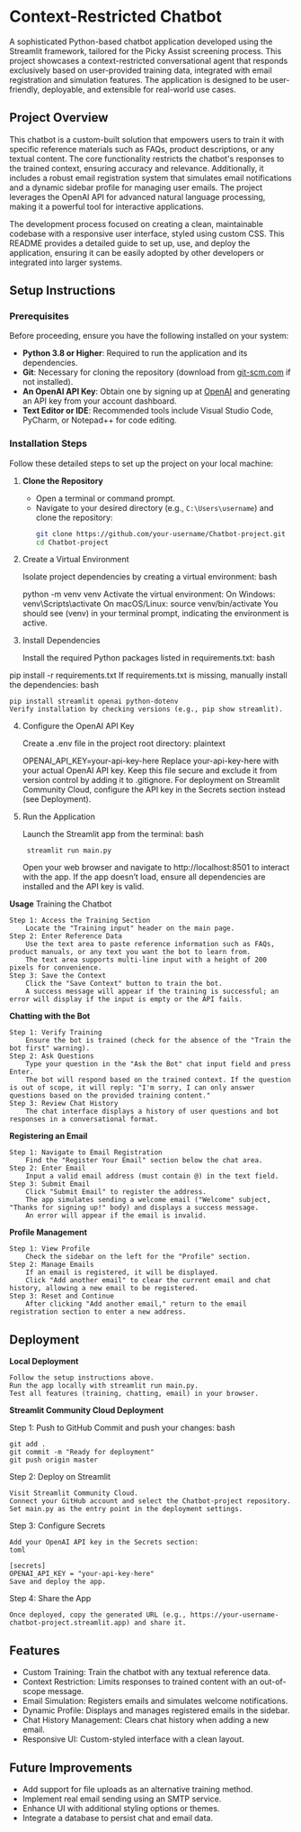 # Context-Restricted Chatbot

A sophisticated Python-based chatbot application developed using the Streamlit framework, tailored for the Picky Assist screening process. This project showcases a context-restricted conversational agent that responds exclusively based on user-provided training data, integrated with email registration and simulation features. The application is designed to be user-friendly, deployable, and extensible for real-world use cases.

## Project Overview

This chatbot is a custom-built solution that empowers users to train it with specific reference materials such as FAQs, product descriptions, or any textual content. The core functionality restricts the chatbot's responses to the trained context, ensuring accuracy and relevance. Additionally, it includes a robust email registration system that simulates email notifications and a dynamic sidebar profile for managing user emails. The project leverages the OpenAI API for advanced natural language processing, making it a powerful tool for interactive applications.

The development process focused on creating a clean, maintainable codebase with a responsive user interface, styled using custom CSS. This README provides a detailed guide to set up, use, and deploy the application, ensuring it can be easily adopted by other developers or integrated into larger systems.

## Setup Instructions

### Prerequisites
Before proceeding, ensure you have the following installed on your system:
- **Python 3.8 or Higher**: Required to run the application and its dependencies.
- **Git**: Necessary for cloning the repository (download from [git-scm.com](https://git-scm.com) if not installed).
- **An OpenAI API Key**: Obtain one by signing up at [OpenAI](https://platform.openai.com/) and generating an API key from your account dashboard.
- **Text Editor or IDE**: Recommended tools include Visual Studio Code, PyCharm, or Notepad++ for code editing.

### Installation Steps
Follow these detailed steps to set up the project on your local machine:

1. **Clone the Repository**
   - Open a terminal or command prompt.
   - Navigate to your desired directory (e.g., `C:\Users\username`) and clone the repository:
     ```bash
     git clone https://github.com/your-username/Chatbot-project.git
     cd Chatbot-project
2. Create a Virtual Environment

    Isolate project dependencies by creating a virtual environment:
    bash

    python -m venv venv
    Activate the virtual environment:
        On Windows: venv\Scripts\activate
        On macOS/Linux: source venv/bin/activate
    You should see (venv) in your terminal prompt, indicating the environment is active.
   
3. Install Dependencies

    Install the required Python packages listed in requirements.txt:
    bash

pip install -r requirements.txt
If requirements.txt is missing, manually install the dependencies:
bash

    pip install streamlit openai python-dotenv
    Verify installation by checking versions (e.g., pip show streamlit).

4. Configure the OpenAI API Key

    Create a .env file in the project root directory:
    plaintext

    OPENAI_API_KEY=your-api-key-here
    Replace your-api-key-here with your actual OpenAI API key. Keep this file secure and exclude it from version control by adding it to .gitignore.
    For deployment on Streamlit Community Cloud, configure the API key in the Secrets section instead (see Deployment).

5. Run the Application

    Launch the Streamlit app from the terminal:
    bash

        streamlit run main.py
    Open your web browser and navigate to http://localhost:8501 to interact with the app.
   If the app doesn’t load, ensure all dependencies are installed and the API key is valid.

**Usage**
Training the Chatbot

    Step 1: Access the Training Section
        Locate the "Training input" header on the main page.
    Step 2: Enter Reference Data
        Use the text area to paste reference information such as FAQs, product manuals, or any text you want the bot to learn from.
        The text area supports multi-line input with a height of 200 pixels for convenience.
    Step 3: Save the Context
        Click the "Save Context" button to train the bot.
        A success message will appear if the training is successful; an error will display if the input is empty or the API fails.

**Chatting with the Bot**

    Step 1: Verify Training
        Ensure the bot is trained (check for the absence of the "Train the bot first" warning).
    Step 2: Ask Questions
        Type your question in the "Ask the Bot" chat input field and press Enter.
        The bot will respond based on the trained context. If the question is out of scope, it will reply: "I'm sorry, I can only answer questions based on the provided training content."
    Step 3: Review Chat History
        The chat interface displays a history of user questions and bot responses in a conversational format.

**Registering an Email**

    Step 1: Navigate to Email Registration
        Find the "Register Your Email" section below the chat area.
    Step 2: Enter Email
        Input a valid email address (must contain @) in the text field.
    Step 3: Submit Email
        Click "Submit Email" to register the address.
        The app simulates sending a welcome email ("Welcome" subject, "Thanks for signing up!" body) and displays a success message.
        An error will appear if the email is invalid.

**Profile Management**

    Step 1: View Profile
        Check the sidebar on the left for the "Profile" section.
    Step 2: Manage Emails
        If an email is registered, it will be displayed.
        Click "Add another email" to clear the current email and chat history, allowing a new email to be registered.
    Step 3: Reset and Continue
        After clicking "Add another email," return to the email registration section to enter a new address.

## Deployment
**Local Deployment**

    Follow the setup instructions above.
    Run the app locally with streamlit run main.py.
    Test all features (training, chatting, email) in your browser.

**Streamlit Community Cloud Deployment**

  Step 1: Push to GitHub
        Commit and push your changes:
        bash

    git add .
    git commit -m "Ready for deployment"
    git push origin master

Step 2: Deploy on Streamlit

    Visit Streamlit Community Cloud.
    Connect your GitHub account and select the Chatbot-project repository.
    Set main.py as the entry point in the deployment settings.

Step 3: Configure Secrets

    Add your OpenAI API key in the Secrets section:
    toml

    [secrets]
    OPENAI_API_KEY = "your-api-key-here"
    Save and deploy the app.

Step 4: Share the App

    Once deployed, copy the generated URL (e.g., https://your-username-chatbot-project.streamlit.app) and share it.

## Features

 - Custom Training: Train the chatbot with any textual reference data.
 - Context Restriction: Limits responses to trained content with an out-of-scope message.
 - Email Simulation: Registers emails and simulates welcome notifications.
 - Dynamic Profile: Displays and manages registered emails in the sidebar.
 - Chat History Management: Clears chat history when adding a new email.
 - Responsive UI: Custom-styled interface with a clean layout.
   
## Future Improvements

  - Add support for file uploads as an alternative training method.
  - Implement real email sending using an SMTP service.
  - Enhance UI with additional styling options or themes.
  - Integrate a database to persist chat and email data.
